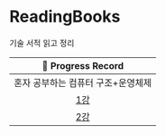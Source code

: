 # ReadingBooks

기술 서적 읽고 정리

|   📍 Progress Record    |
|:-----------------------:|
| 혼자 공부하는 컴퓨터 구조+운영체제 |
|         [1강](https://github.com/yunji1201/ReadingBooks/blob/main/computer/1.md)          |
|         [2강](https://github.com/yunji1201/ReadingBooks/blob/main/computer/2.md)          |
